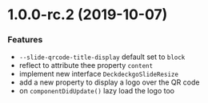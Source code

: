 <a name="1.0.0-rc.2"></a>
# 1.0.0-rc.2 (2019-10-07)

### Features

* `--slide-qrcode-title-display` default set to `block`
* reflect to attribute thee property `content`
* implement new interface `DeckdeckgoSlideResize`
* add a new property to display a logo over the QR code
* on `componentDidUpdate()` lazy load the logo too
